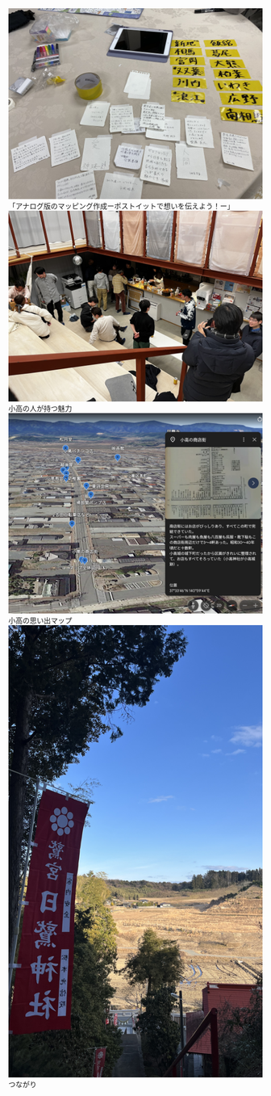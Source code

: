 <div class="gallery">
	<div class="gallery-item">
		<a href="analog">
			<img src="images/floormap.jpeg" alt="analog">
		</a>
		<div class="caption">「アナログ版のマッピング作成ーポストイットで想いを伝えよう！ー」</div>
	</div>
	<div class="gallery-item">
		<a href="miryoku">
			<img src="images/naoki.jpeg" alt="小高の人が持つ魅力">
		</a>
		<div class="caption">小高の人が持つ魅力</div>
	</div>
	<div class="gallery-item">
		<a href="omoide_map">
			<img src="images/omoide.jpg" alt="小高の思い出マップ">
		</a>
		<div class="caption">小高の思い出マップ</div>
	</div>
	<div class="gallery-item">
		<a href="tsunagari">
			<img src="images/yuki8.jpeg" alt="つながり">
		</a>
		<div class="caption">つながり</div>
	</div>
</div>